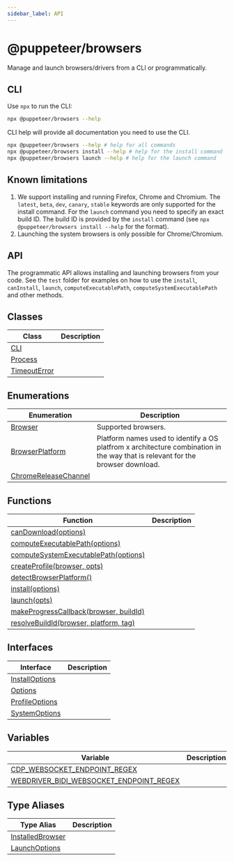 ```yaml
---
sidebar_label: API
---
```


# @puppeteer/browsers

Manage and launch browsers/drivers from a CLI or programmatically.

## CLI

Use `npx` to run the CLI:

```bash
npx @puppeteer/browsers --help
```

CLI help will provide all documentation you need to use the CLI.

```bash
npx @puppeteer/browsers --help # help for all commands
npx @puppeteer/browsers install --help # help for the install command
npx @puppeteer/browsers launch --help # help for the launch command
```

## Known limitations

1. We support installing and running Firefox, Chrome and Chromium. The `latest`, `beta`, `dev`, `canary`, `stable` keywords are only supported for the install command. For the `launch` command you need to specify an exact build ID. The build ID is provided by the `install` command (see `npx @puppeteer/browsers install --help` for the format).
2. Launching the system browsers is only possible for Chrome/Chromium.

## API

The programmatic API allows installing and launching browsers from your code. See the `test` folder for examples on how to use the `install`, `canInstall`, `launch`, `computeExecutablePath`, `computeSystemExecutablePath` and other methods.

## Classes

| Class                                      | Description |
| ------------------------------------------ | ----------- |
| [CLI](./browsers.cli.md)                   |             |
| [Process](./browsers.process.md)           |             |
| [TimeoutError](./browsers.timeouterror.md) |             |

## Enumerations

| Enumeration                                                | Description                                                                                                                    |
| ---------------------------------------------------------- | ------------------------------------------------------------------------------------------------------------------------------ |
| [Browser](./browsers.browser.md)                           | Supported browsers.                                                                                                            |
| [BrowserPlatform](./browsers.browserplatform.md)           | Platform names used to identify a OS platfrom x architecture combination in the way that is relevant for the browser download. |
| [ChromeReleaseChannel](./browsers.chromereleasechannel.md) |                                                                                                                                |

## Functions

| Function                                                                          | Description |
| --------------------------------------------------------------------------------- | ----------- |
| [canDownload(options)](./browsers.candownload.md)                                 |             |
| [computeExecutablePath(options)](./browsers.computeexecutablepath.md)             |             |
| [computeSystemExecutablePath(options)](./browsers.computesystemexecutablepath.md) |             |
| [createProfile(browser, opts)](./browsers.createprofile.md)                       |             |
| [detectBrowserPlatform()](./browsers.detectbrowserplatform.md)                    |             |
| [install(options)](./browsers.install.md)                                         |             |
| [launch(opts)](./browsers.launch.md)                                              |             |
| [makeProgressCallback(browser, buildId)](./browsers.makeprogresscallback.md)      |             |
| [resolveBuildId(browser, platform, tag)](./browsers.resolvebuildid.md)            |             |

## Interfaces

| Interface                                      | Description |
| ---------------------------------------------- | ----------- |
| [InstallOptions](./browsers.installoptions.md) |             |
| [Options](./browsers.options.md)               |             |
| [ProfileOptions](./browsers.profileoptions.md) |             |
| [SystemOptions](./browsers.systemoptions.md)   |             |

## Variables

| Variable                                                                                         | Description |
| ------------------------------------------------------------------------------------------------ | ----------- |
| [CDP_WEBSOCKET_ENDPOINT_REGEX](./browsers.cdp_websocket_endpoint_regex.md)                       |             |
| [WEBDRIVER_BIDI_WEBSOCKET_ENDPOINT_REGEX](./browsers.webdriver_bidi_websocket_endpoint_regex.md) |             |

## Type Aliases

| Type Alias                                         | Description |
| -------------------------------------------------- | ----------- |
| [InstalledBrowser](./browsers.installedbrowser.md) |             |
| [LaunchOptions](./browsers.launchoptions.md)       |             |
